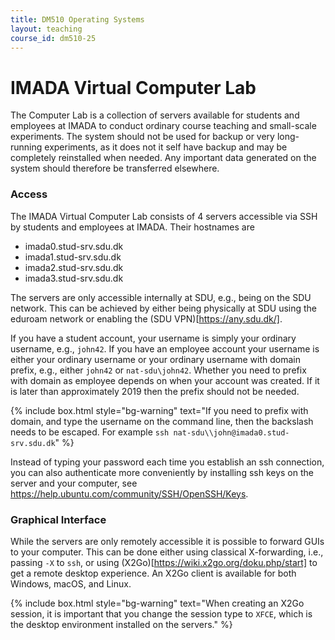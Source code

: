 ```yaml
---
title: DM510 Operating Systems
layout: teaching
course_id: dm510-25
---
```


# IMADA Virtual Computer Lab

The Computer Lab is a collection of servers available for students and employees at IMADA to conduct ordinary course teaching and small-scale experiments. The system should not be used for backup or very long-running experiments, as it does not it self have backup and may be completely reinstalled when needed. Any important data generated on the system should therefore be transferred elsewhere.

### Access
The IMADA Virtual Computer Lab consists of 4 servers accessible via SSH by students and employees at IMADA. Their hostnames are
* imada0.stud-srv.sdu.dk
* imada1.stud-srv.sdu.dk
* imada2.stud-srv.sdu.dk
* imada3.stud-srv.sdu.dk

The servers are only accessible internally at SDU, e.g., being on the SDU network. This can be achieved by either being physically at SDU using the eduroam network or enabling the (SDU VPN)[https://any.sdu.dk/].

If you have a student account, your username is simply your ordinary username, e.g., `john42`. If you have an employee account your username is either your ordinary username or your ordinary username with domain prefix, e.g., either `john42` or `nat-sdu\john42`. Whether you need to prefix with domain as employee depends on when your account was created. If it is later than approximately 2019 then the prefix should not be needed.

{% include box.html style="bg-warning" text="If you need to prefix with domain, and type the username on the command line, then the backslash needs to be escaped. For example `ssh nat-sdu\\john@imada0.stud-srv.sdu.dk`" %}

Instead of typing your password each time you establish an ssh connection, you can also authenticate
more conveniently by installing ssh keys on the server and your computer, see 
https://help.ubuntu.com/community/SSH/OpenSSH/Keys.

### Graphical Interface
While the servers are only remotely accessible it is possible to forward GUIs to your computer. This can be done either using classical X-forwarding, i.e., passing `-X` to `ssh`, or using (X2Go)[https://wiki.x2go.org/doku.php/start] to get a remote desktop experience. An X2Go client is available for both Windows, macOS, and Linux.

{% include box.html style="bg-warning" text="When creating an X2Go session, it is important that you change the session type to `XFCE`, which is the desktop environment installed on the servers." %}

